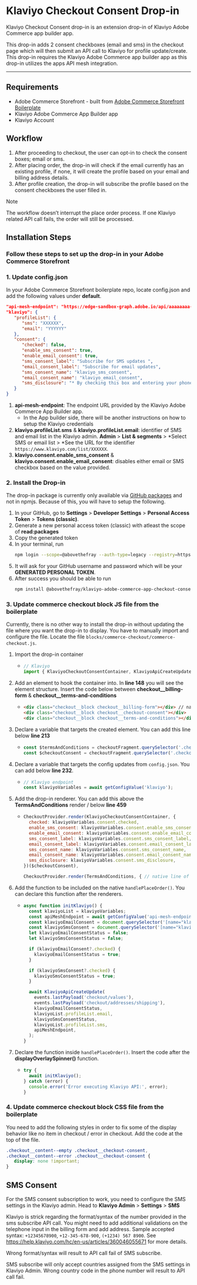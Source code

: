 # Klaviyo Checkout Consent Drop-in

Klaviyo Checkout Consent drop-in is an extension drop-in of Klaviyo Adobe Commerce app builder app.

This drop-in adds 2 consent checkboxes (email and sms) in the checkout page which will then submit an API call to Klaviyo for profile update/create. This drop-in requires the Klaviyo Adobe Commerce app builder app as this drop-in utilizes the apps API mesh integration.

---

## Requirements

- Adobe Commerce Storefront - built from [Adobe Commerce Storefront Boilerplate](https://github.com/hlxsites/aem-boilerplate-commerce)
- Klaviyo Adobe Commerce App Builder app
- Klaviyo Account

## Workflow

1. After proceeding to checkout, the user can opt-in to check the consent boxes; email or sms.
2. After placing order, the drop-in will check if the email currently has an existing profile, if none, it will create the profile based on your email and billing address details.
3. After profile creation, the drop-in will subscribe the profile based on the consent checkboxes the user filled in. 

> [!NOTE]
> The workflow doesn’t interrupt the place order process. If one Klaviyo related API call fails, the order will still be processed.

## Installation Steps

### Follow these steps to set up the drop-in in your Adobe Commerce Storefront

### 1. Update config.json

In your Adobe Commerce Storefront boilerplate repo, locate config.json and add the following values under <b>default</b>.

```json
"api-mesh-endpoint": "https://edge-sandbox-graph.adobe.io/api/aaaaaaaa-bbbb-cccc-dddd-eeeeeeeeeeee/graphql",
"klaviyo": {
   "profileList": {
      "sms": "XXXXXX",
      "email": "YYYYYY"
   },
   "consent": {
      "checked": false,
      "enable_sms_consent": true,
      "enable_email_consent": true,
      "sms_consent_label": "Subscribe for SMS updates ",
      "email_consent_label": "Subscribe for email updates",
      "sms_consent_name": "klaviyo_sms_consent",
      "email_consent_name": "klaviyo_email_consent",
      "sms_disclosure": "* By checking this box and entering your phone number above, you consent to receive marketing text messages (e.g. promos, cart reminders)."
   }
}
```

1. **api-mesh-endpoint**: The endpoint URL provided by the Klaviyo Adobe Commerce App Builder app.
   - In the App builder side, there will be another instructions on how to setup the Klaviyo credentials 
2. **klaviyo.profileList.sms** & **klaviyo.profileList.email**: identifier of SMS and email list in the Klaviyo admin. **Admin** > **List & segments** > *Select SMS or email list > *See the URL for the identifier ```https://www.klaviyo.com/list/XXXXXX```.
3. **klaviyo.consent.enable_sms_consent** & **klaviyo.consent.enable_email_consent**: disables either email or SMS checkbox based on the value provided.

### 2. Install the Drop-in

The drop-in package is currently only available via [GitHub packages](https://github.com/abovethefray/klaviyo-adobe-commerce-app-checkout-consent-dropin/pkgs/npm/klaviyo-adobe-commerce-app-checkout-consent-dropin) and not in npmjs. Because of this, you will have to setup the following.

1. In your GitHub, go to **Settings** > **Developer Settings** > **Personal Access Token** > **Tokens (classic)**.
2. Generate a new personal access token (classic) with atleast the scope of **read:packages** 
3. Copy the generated token 
4. In your terminal, run
   ```bash
   npm login --scope=@abovethefray --auth-type=legacy --registry=https://npm.pkg.github.com
   ```
5. It will ask for your GitHub username and password which will be your **GENERATED PERSONAL TOKEN**.
6. After success you should be able to run
   ```bash
   npm install @abovethefray/klaviyo-adobe-commerce-app-checkout-consent-dropin
   ```

### 3. Update commerce checkout block JS file from the boilerplate

Currently, there is no other way to install the drop-in without updating the file where you want the drop-in to display. You have to manually import and configure the file. Locate the file ```blocks/commerce-checkout/commerce-checkout.js```.

1. Import the drop-in container
   - ```js
     // Klaviyo
     import { KlaviyoCheckoutConsentContainer, KlaviyoApiCreateUpdate } from '../../node_modules/@abovethefray/klaviyo-adobe-commerce-app-checkout-consent-dropin/dist/containers/KlaviyoCheckoutConsentContainer.js';
     ```
2. Add an element to hook the container into. In **line 148** you will see the element structure. Insert the code below between **checkout__billing-form** & **checkout__terms-and-conditions**
   - ```html
     <div class="checkout__block checkout__billing-form"></div> // native element
     <div class="checkout__block checkout__checkout-consent"></div>
     <div class="checkout__block checkout__terms-and-conditions"></div> // native element
     ``` 
3. Declare a variable that targets the created element. You can add this line below **line 213**
   - ```js
     const $termsAndConditions = checkoutFragment.querySelector('.checkout__terms-and-conditions'); //native code
     const $checkoutConsent = checkoutFragment.querySelector('.checkout__checkout-consent');
     ```
4. Declare a variable that targets the config updates from ```config.json```. You can add below **line 232**.
   - ```js
     // Klaviyo endpoint
     const klaviyoVariables = await getConfigValue('klaviyo');
     ```
5. Add the drop-in renderer. You can add this above the **TermsAndConditions** render / below **line 459**
   - ```js
     CheckoutProvider.render(KlaviyoCheckoutConsentContainer, {
       checked: klaviyoVariables.consent.checked,
       enable_sms_consent: klaviyoVariables.consent.enable_sms_consent,
       enable_email_consent: klaviyoVariables.consent.enable_email_consent,
       sms_consent_label: klaviyoVariables.consent.sms_consent_label,
       email_consent_label: klaviyoVariables.consent.email_consent_label,
       sms_consent_name: klaviyoVariables.consent.sms_consent_name,
       email_consent_name: klaviyoVariables.consent.email_consent_name,
       sms_disclosure: klaviyoVariables.consent.sms_disclosure,
     })($checkoutConsent),
     
     CheckoutProvider.render(TermsAndConditions, { // native line of code
     ```
6. Add the function to be included on the native ```handlePlaceOrder()```. You can declare this function after the renderers.
   - ```js
     async function initKlaviyo() {
       const klaviyoList = klaviyoVariables;
       const apiMeshEndpoint = await getConfigValue('api-mesh-endpoint');
       const klaviyoEmailConsent = document.querySelector('[name="klaviyo_email_consent"]');
       const klaviyoSmsConsent = document.querySelector('[name="klaviyo_sms_consent"]');
       let klaviyoEmailConsentStatus = false;
       let klaviyoSmsConsentStatus = false;

       if (klaviyoEmailConsent?.checked) {
         klaviyoEmailConsentStatus = true;
       }

       if (klaviyoSmsConsent?.checked) {
         klaviyoSmsConsentStatus = true;
       }

       await KlaviyoApiCreateUpdate(
         events.lastPayload('checkout/values'),
         events.lastPayload('checkout/addresses/shipping'),
         klaviyoEmailConsentStatus,
         klaviyoList.profileList.email,
         klaviyoSmsConsentStatus,
         klaviyoList.profileList.sms,
         apiMeshEndpoint,
       );
     }
     ```
7. Declare the function inside ```handlePlaceOrder()```. Insert the code after the **displayOverlaySpinner()** function.
   - ```js
     try {
       await initKlaviyo();
     } catch (error) {
       console.error('Error executing Klaviyo API:', error);
     }
     ```

### 4. Update commerce checkout block CSS file from the boilerplate

You need to add the following styles in order to fix some of the display behavior like no item in checkout / error in checkout. Add the code at the top of the file.

```css
.checkout__content--empty .checkout__checkout-consent,
.checkout__content--error .checkout__checkout-consent {
   display: none !important;
}
```

## SMS Consent

For the SMS consent subscription to work, you need to configure the SMS settings in the Klaviyo admin. Head to **Klaviyo Admin** > **Settings** > **SMS**

Klaviyo is strick regarding the format/syntax of the number provided in the sms subscribe API call. You might need to add additional validations on the telephone input in the billing form and add address. Sample accepted syntax: ```+12345678900```, ```+12-345-678-900```, ```(+1234) 567 8900```. See https://help.klaviyo.com/hc/en-us/articles/360046055671 for more details.

Wrong format/syntax will result to API call fail of SMS subscribe.

SMS subscribe will only accept countries assigned from the SMS settings in Klaviyo Admin. Wrong country code in the phone number will result to API call fail. 
